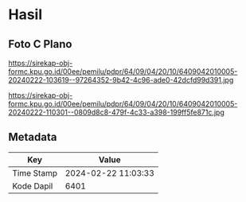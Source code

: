 # Hasil

## Foto C Plano

https://sirekap-obj-formc.kpu.go.id/00ee/pemilu/pdpr/64/09/04/20/10/6409042010005-20240222-103619--97264352-9b42-4c96-ade0-42dcfd99d391.jpg

https://sirekap-obj-formc.kpu.go.id/00ee/pemilu/pdpr/64/09/04/20/10/6409042010005-20240222-110301--0809d8c8-479f-4c33-a398-199ff5fe871c.jpg


## Metadata

| Key        | Value               |
| ---------- | ------------------- |
| Time Stamp | 2024-02-22 11:03:33 |
| Kode Dapil | 6401                |



